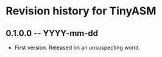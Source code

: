 # Revision history for TinyASM

## 0.1.0.0  -- YYYY-mm-dd

* First version. Released on an unsuspecting world.
